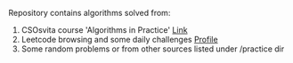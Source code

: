 Repository contains algorithms solved from:
1. CSOsvita course 'Algorithms in Practice' <a href="https://www.csosvita.com/algorithms"> Link </a>
2. Leetcode browsing and some daily challenges <a href="https://leetcode.com/u/Slavick-Vinnitskyi/"> Profile </a>
3. Some random problems or from other sources listed under /practice dir
